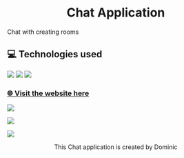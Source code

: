<h1 style="text-align:center">Chat Application</h1>

<p>Chat with creating rooms</p>

<h2> 💻 Technologies used</h2>

<img src="https://img.shields.io/badge/react-%2320232a.svg?style=for-the-badge&logo=react&logoColor=%2361DAFB" />

<img src="https://img.shields.io/badge/css3-%231572B6.svg?style=for-the-badge&logo=css3&logoColor=white" />

<img src="https://img.shields.io/badge/javascript-%23323330.svg?style=for-the-badge&logo=javascript&logoColor=%23F7DF1E" />

<h3> <a href="https://react-forms-2emindozm-dominic-sr.vercel.app/"> 🌐 Visit the website here </a></h3>

<a href="https://www.linkedin.com/in/dominicseduraja/"> <img src="https://img.shields.io/badge/LinkedIn-0077B5?style=for-the-badge&logo=linkedin&logoColor=white" /></a>

<a mailto="dominicseduraja3@gmail.com"><img src="https://img.shields.io/badge/Gmail-D14836?style=for-the-badge&logo=gmail&logoColor=white" /></a>

<a href="https://github.com/Dominic-SR/"> <img src="https://img.shields.io/badge/GitHub-100000?style=for-the-badge&logo=github&logoColor=white" /></a>

<p style="text-align: center;">This Chat application is created by Dominic</p>
